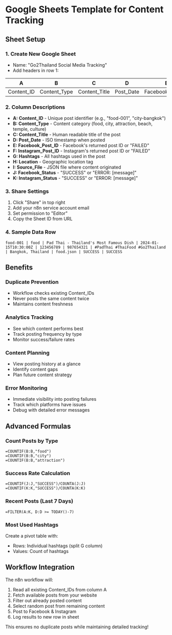 # Google Sheets Template for Content Tracking

## Sheet Setup

### 1. Create New Google Sheet
- Name: "Go2Thailand Social Media Tracking"
- Add headers in row 1:

| A | B | C | D | E | F | G | H | I | J | K |
|---|---|---|---|---|---|---|---|---|---|---|
| Content_ID | Content_Type | Content_Title | Post_Date | Facebook_Post_ID | Instagram_Post_ID | Hashtags | Location | Source_File | Facebook_Status | Instagram_Status |

### 2. Column Descriptions

- **A: Content_ID** - Unique post identifier (e.g., "food-001", "city-bangkok")
- **B: Content_Type** - Content category (food, city, attraction, beach, temple, culture)
- **C: Content_Title** - Human readable title of the post
- **D: Post_Date** - ISO timestamp when posted
- **E: Facebook_Post_ID** - Facebook's returned post ID or "FAILED"
- **F: Instagram_Post_ID** - Instagram's returned post ID or "FAILED"
- **G: Hashtags** - All hashtags used in the post
- **H: Location** - Geographic location tag
- **I: Source_File** - JSON file where content originated
- **J: Facebook_Status** - "SUCCESS" or "ERROR: [message]"
- **K: Instagram_Status** - "SUCCESS" or "ERROR: [message]"

### 3. Share Settings
1. Click "Share" in top right
2. Add your n8n service account email
3. Set permission to "Editor"
4. Copy the Sheet ID from URL

### 4. Sample Data Row
```
food-001 | food | Pad Thai - Thailand's Most Famous Dish | 2024-01-15T10:30:00Z | 123456789 | 987654321 | #PadThai #ThaiFood #Go2Thailand | Bangkok, Thailand | food.json | SUCCESS | SUCCESS
```

## Benefits

### Duplicate Prevention
- Workflow checks existing Content_IDs
- Never posts the same content twice
- Maintains content freshness

### Analytics Tracking
- See which content performs best
- Track posting frequency by type
- Monitor success/failure rates

### Content Planning
- View posting history at a glance
- Identify content gaps
- Plan future content strategy

### Error Monitoring
- Immediate visibility into posting failures
- Track which platforms have issues
- Debug with detailed error messages

## Advanced Formulas

### Count Posts by Type
```
=COUNTIF(B:B,"food")
=COUNTIF(B:B,"city")
=COUNTIF(B:B,"attraction")
```

### Success Rate Calculation
```
=COUNTIF(J:J,"SUCCESS")/COUNTA(J:J)
=COUNTIF(K:K,"SUCCESS")/COUNTA(K:K)
```

### Recent Posts (Last 7 Days)
```
=FILTER(A:K, D:D >= TODAY()-7)
```

### Most Used Hashtags
Create a pivot table with:
- Rows: Individual hashtags (split G column)
- Values: Count of hashtags

## Workflow Integration

The n8n workflow will:
1. Read all existing Content_IDs from column A
2. Fetch available posts from your website
3. Filter out already posted content
4. Select random post from remaining content
5. Post to Facebook & Instagram
6. Log results to new row in sheet

This ensures no duplicate posts while maintaining detailed tracking!